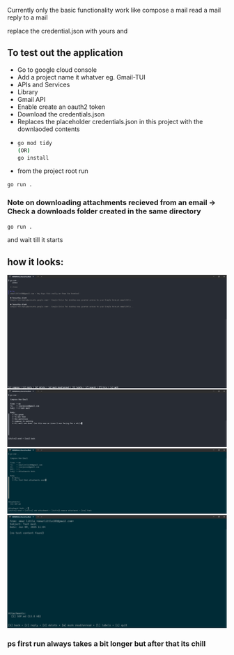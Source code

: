 Currently only the basic functionality work
like compose a mail
read a mail
reply to a mail




replace the credential.json with yours and


## To test out the application 
- Go to google cloud console
- Add a project name it whatver eg. Gmail-TUI
- APIs and Services
- Library
- Gmail API
- Enable create an oauth2 token
- Download the credentials.json
- Replaces the placeholder credentials.json in this project with the downlaoded contents
- ```bash
  go mod tidy
  (OR)
  go install
  ```
- from the project root run
```bash
go run .
```



### Note on downloading attachments recieved from an email -> Check a downloads folder created in the same directory



```bash
go run .
```

and wait till it starts

## how it looks:

![inbox](./images/inbox.png)
![compose](./images/compose.png)
![attachment sent](./images/attach_send.png)
![attachment recieved](./images/attach_rec.png)

### ps first run always takes a bit longer but after that its chill
